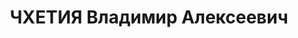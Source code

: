 ---
title: ЧХЕТИЯ Владимир Алексеевич
description: "Род. в 1903, Хонский (Цулукидзевский) район, г. Хони, грузин. Место\
  \ проживания: г. Батуми, ул. Аджарская № 40. Род занятий: до ареста работал председателем\
  \ Аджаросоавиахима. В 1925-1926 г.г. служил в РККА. \n  Осужден Тройкой при НКВД\
  \ ГССР 04.12.1937. Мера наказания: расстрел с конфискацией личного имущества.. Дата\
  \ расстрела: 11.12.1937"
---